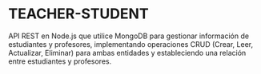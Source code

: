 # TEACHER-STUDENT
API REST en Node.js que utilice MongoDB para gestionar información de estudiantes y profesores, implementando operaciones CRUD (Crear, Leer, Actualizar, Eliminar) para ambas entidades y estableciendo una relación entre estudiantes y profesores.
